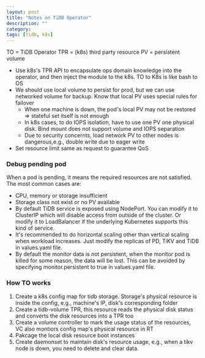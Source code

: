 ```yaml
---
layout: post
title: "Notes on TiDB Operator"
description: ""
category: 
tags: [tidb, k8s]
---
```


TO = TiDB Operator
TPR = (k8s) third party resource
PV = persistent volume

* Use k8s's TPR API to encapsulate ops domain knowledge into the operator, and then inject the module to the k8s. TO to K8s is like bash to OS
* We should use local volume to persist for prod, but we can use networked volume for backup. Know that local PV uses special rules for failover
  * When one machine is down, the pod's local PV may not be restored => stateful set itself is not enough
  * In k8s cases, to do IOPS isolation, have to use one PV one physical disk. Bind mount does not support volume and IOPS separation
  * Due to security concernts, load network PV to other nodes is dangerous,e.g., double write due to eager write
* Set resource limit same as request to guarantee QoS

### Debug pending pod

When a pod is pending, it means the required resources are not satisfied. The most common cases are:

* CPU, memory or storage insufficient
* Storage class not exist or no PV available
* By default TiDB service is exposed using NodePort. You can modify it to ClusterIP which will disable access from outside of the cluster. Or modify it to LoadBalancer if the underlying Kubernetes supports this kind of service.
* It's recommended to do horizontal scaling other than vertical scaling when workload increases. Just modify the replicas of PD, TiKV and TiDB in values.yaml file.
* By default the monitor data is not persistent, when the monitor pod is killed for some reason, the data will be lost. This can be avoided by specifying monitor.persistent to true in values.yaml file.

### How TO works

1. Create a k8s config map for tidb storage. Storage's physical resource is inside the config, e.g., machine's IP, disk's corresponding folder
2. Create a tidb-volume TPR, this resource reads the physical disk status and converts the disk resources into a TPR too
3. Create a volume controller to mark the usage status of the resources, VC also montiors config map's physical resource in RT
4. Pakcage the local disk resource boot instances
5. Create daemonset to maintain disk's resource usage, e.g., when a tikv node is down, you need to delete and clear data.
